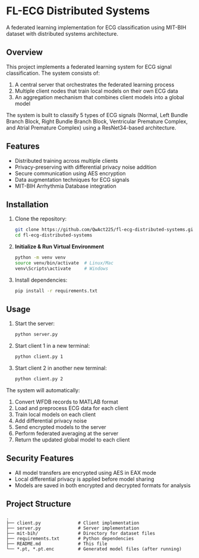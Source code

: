 # FL-ECG Distributed Systems

A federated learning implementation for ECG classification using MIT-BIH dataset with distributed systems architecture.

## Overview

This project implements a federated learning system for ECG signal classification. The system consists of:

1. A central server that orchestrates the federated learning process
2. Multiple client nodes that train local models on their own ECG data
3. An aggregation mechanism that combines client models into a global model

The system is built to classify 5 types of ECG signals (Normal, Left Bundle Branch Block, Right Bundle Branch Block, Ventricular Premature Complex, and Atrial Premature Complex) using a ResNet34-based architecture.

## Features

- Distributed training across multiple clients
- Privacy-preserving with differential privacy noise addition
- Secure communication using AES encryption
- Data augmentation techniques for ECG signals
- MIT-BIH Arrhythmia Database integration

## Installation

1. Clone the repository:
   ```bash
   git clone https://github.com/QwAct225/fl-ecg-distributed-systems.git
   cd fl-ecg-distributed-systems
   ```

2. **Initialize & Run Virtual Environment**

    ```bash
    python -m venv venv
    source venv/bin/activate  # Linux/Mac
    venv\Scripts\activate     # Windows
    ```
   
3. Install dependencies:
   ```bash
   pip install -r requirements.txt
   ```

## Usage

1. Start the server:
   ```bash
   python server.py
   ```

2. Start client 1 in a new terminal:
   ```bash
   python client.py 1
   ```

3. Start client 2 in another new terminal:
   ```bash
   python client.py 2
   ```

The system will automatically:
1. Convert WFDB records to MATLAB format
2. Load and preprocess ECG data for each client
3. Train local models on each client
4. Add differential privacy noise
5. Send encrypted models to the server
6. Perform federated averaging at the server
7. Return the updated global model to each client

## Security Features

- All model transfers are encrypted using AES in EAX mode
- Local differential privacy is applied before model sharing
- Models are saved in both encrypted and decrypted formats for analysis

## Project Structure

```
.
├── client.py              # Client implementation
├── server.py              # Server implementation
├── mit-bih/               # Directory for dataset files
├── requirements.txt       # Python dependencies
├── README.md              # This file
└── *.pt, *.pt.enc         # Generated model files (after running)
```
